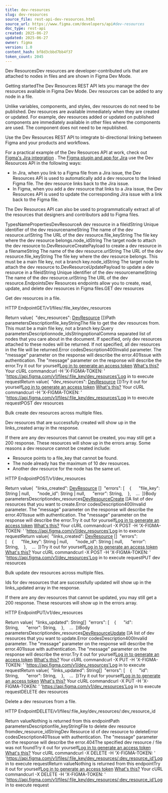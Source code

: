 ```yaml
---
title: dev-resources
slug: dev-resources
source_file: rest-api-dev-resources.html
source_url: https://www.figma.com/developers/api#dev-resources
doc_type: rest-api
created: 2025-06-27
updated: 2025-06-27
owner: figma
version: 1.0
content_hash: bf8d3cbbd7bb4f37
token_count: 2045
---
```

Dev ResourcesDev resources are developer-contributed urls that are attached to nodes in files and are shown in Figma Dev Mode.

Getting startedThe Dev Resources REST API lets you manage the dev resources available in Figma Dev Mode. Dev resources can be added to any node in a file.

Unlike variables, components, and styles, dev resources do not need to be published. Dev resources are available immediately when they are created or updated. For example, dev resources added or updated on published components are immediately available in other files where the components are used. The component does not need to be republished.

Use the Dev Resources REST API to integrate bi-directional linking between Figma and your products and workflows.

For a practical example of the Dev Resources API at work, check out [Figma's Jira integration](https://help.figma.com/hc/articles/360039827834-Jira-and-Figma)
. The [Figma plugin and app for Jira](https://help.figma.com/hc/articles/360039827834-Jira-and-Figma)
 use the Dev Resources API in the following ways:

- In Jira, when you link to a Figma file from a Jira issue, the Dev Resources API is used to automatically add a dev resource to the linked Figma file. The dev resource links back to the Jira issue.
- In Figma, when you add a dev resource that links to a Jira issue, the Dev Resources API is used to update the corresponding Jira issue with a link back to the Figma file.

The Dev Resources API can also be used to programmatically extract all of the resources that designers and contributors add to Figma files.

TypesNamePropertiesDevResourceA dev resource in a fileidString Unique identifier of the dev resourcenameString The name of the dev resource.urlString The URL of the dev resource.file_keyString The file key where the dev resource belongs.node_idString The target node to attach the dev resource to.DevResourceCreatePayload to create a dev resource in a filenameString The name of the dev resource.urlString The URL of the dev resource.file_keyString The file key where the dev resource belongs. This must be a main file key, not a branch key.node_idString The target node to attach the dev resource to.DevResourceUpdatePayload to update a dev resource in a fileidString Unique identifier of the dev resourcenameString The name of the dev resource.urlString The URL of the dev resource.EndpointsDev Resources endpoints allow you to create, read, update, and delete dev resources in Figma files.GET dev resources

Get dev resources in a file.

HTTP EndpointGET/v1/files/:file_key/dev_resources

Return value{  "dev_resources": [DevResource](#devresource-type)
[]}Path parametersDescriptionfile_keyStringThe file to get the dev resources from.
 This must be a main file key, not a branch key.Query parametersDescriptionnode_idsStringoptionalComma separated list of nodes that you care about in the document. If specified, only dev resources attached to these nodes will be returned. If not specified, all dev resources in the file will be returned.Error codesDescription400Invalid parameter. The "message" parameter on the response will describe the error.401Issue with authentication. The "message" parameter on the response will describe the error.Try it out for yourself[Log in to generate an access token](/login?cont=/developers/docs)
[What's this?](#access-tokens)
Your cURL commandcurl -H 'X-FIGMA-TOKEN: <personal access token>' 'https://api.figma.com/v1/files/:file_key/dev_resources'Log in to execute requestReturn value{  "dev_resources": [DevResource](#devresource-type)
[]}Try it out for yourself[Log in to generate an access token](/login?cont=/developers/docs)
[What's this?](#access-tokens)
Your cURL commandcurl -H 'X-FIGMA-TOKEN: <personal access token>' 'https://api.figma.com/v1/files/:file_key/dev_resources'Log in to execute requestPOST dev resources

Bulk create dev resources across multiple files.

Dev resources that are successfully created will show up in the links_created array in the response.

If there are any dev resources that cannot be created, you may still get a 200 response. These resources will show up in the errors array. Some reasons a dev resource cannot be created include:

- Resource points to a file_key that cannot be found.
- The node already has the maximum of 10 dev resources.
- Another dev resource for the node has the same url.

HTTP EndpointPOST/v1/dev_resources

Return value{  "links_created": [DevResource](#devresource-type)
[]  "errors": [    {      "file_key": String | null,      "node_id": String | null,      "error": String,    },    ...  ]}Body parametersDescriptiondev_resources[DevResourceCreate](#devresourcecreate-type)
[]A list of dev resources that you want to create.Error codesDescription400Invalid parameter. The "message" parameter on the response will describe the error.401Issue with authentication. The "message" parameter on the response will describe the error.Try it out for yourself[Log in to generate an access token](/login?cont=/developers/docs)
[What's this?](#access-tokens)
Your cURL commandcurl -X POST -H 'X-FIGMA-TOKEN: <personal access token>' 'https://api.figma.com/v1/dev_resources'Log in to execute requestReturn value{  "links_created": [DevResource](#devresource-type)
[]  "errors": [    {      "file_key": String | null,      "node_id": String | null,      "error": String,    },    ...  ]}Try it out for yourself[Log in to generate an access token](/login?cont=/developers/docs)
[What's this?](#access-tokens)
Your cURL commandcurl -X POST -H 'X-FIGMA-TOKEN: <personal access token>' 'https://api.figma.com/v1/dev_resources'Log in to execute requestPUT dev resources

Bulk update dev resources across multiple files.

Ids for dev resources that are successfully updated will show up in the links_updated array in the response.

If there are any dev resources that cannot be updated, you may still get a 200 response. These resources will show up in the errors array.

HTTP EndpointPUT/v1/dev_resources

Return value{  "links_updated": String[]  "errors": [    {      "id": String,      "error": String,    },    ...  ]}Body parametersDescriptiondev_resources[DevResourceUpdate](#devresourceupdate-type)
[]A list of dev resources that you want to update.Error codesDescription400Invalid parameter. The "message" parameter on the response will describe the error.401Issue with authentication. The "message" parameter on the response will describe the error.Try it out for yourself[Log in to generate an access token](/login?cont=/developers/docs)
[What's this?](#access-tokens)
Your cURL commandcurl -X PUT -H 'X-FIGMA-TOKEN: <personal access token>' 'https://api.figma.com/v1/dev_resources'Log in to execute requestReturn value{  "links_updated": String[]  "errors": [    {      "id": String,      "error": String,    },    ...  ]}Try it out for yourself[Log in to generate an access token](/login?cont=/developers/docs)
[What's this?](#access-tokens)
Your cURL commandcurl -X PUT -H 'X-FIGMA-TOKEN: <personal access token>' 'https://api.figma.com/v1/dev_resources'Log in to execute requestDELETE dev resources

Delete a dev resources from a file.

HTTP EndpointDELETE/v1/files/:file_key/dev_resources/:dev_resource_id

Return valueNothing is returned from this endpointPath parametersDescriptionfile_keyStringFile to delete dev resource fromdev_resource_idStringDev Resource id of dev resource to deleteError codesDescription401Issue with authentication. The "message" parameter on the response will describe the error.404The specified dev resource / file was not foundTry it out for yourself[Log in to generate an access token](/login?cont=/developers/docs)
[What's this?](#access-tokens)
Your cURL commandcurl -X DELETE -H 'X-FIGMA-TOKEN: <personal access token>' 'https://api.figma.com/v1/files/:file_key/dev_resources/:dev_resource_id'Log in to execute requestReturn valueNothing is returned from this endpointTry it out for yourself[Log in to generate an access token](/login?cont=/developers/docs)
[What's this?](#access-tokens)
Your cURL commandcurl -X DELETE -H 'X-FIGMA-TOKEN: <personal access token>' 'https://api.figma.com/v1/files/:file_key/dev_resources/:dev_resource_id'Log in to execute request